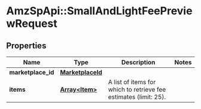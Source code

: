 # AmzSpApi::SmallAndLightFeePreviewRequest

## Properties
Name | Type | Description | Notes
------------ | ------------- | ------------- | -------------
**marketplace_id** | [**MarketplaceId**](MarketplaceId.md) |  | 
**items** | [**Array&lt;Item&gt;**](Item.md) | A list of items for which to retrieve fee estimates (limit: 25). | 

